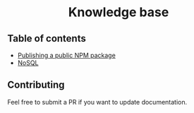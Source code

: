 <div align="center">
  <h1>Knowledge base</h1>
</div>

## Table of contents

* [Publishing a public NPM package](resources/PUBLIC_PACKAGE.md)
* [NoSQL](resources/NOSQL.md)

## Contributing

Feel free to submit a PR if you want to update documentation.
